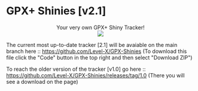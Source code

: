 # GPX+ Shinies [v2.1]
<p align="center">Your very own GPX+ Shiny Tracker!<br>
<img src="https://i.imgur.com/IZEwmZk.png">

The current most up-to-date tracker [2.1] will be avaiable on the main branch here :: https://github.com/Level-X/GPX-Shinies
(To download this file click the "Code" button in the top right and then select "Download ZIP")

To reach the older version of the tracker [v1.0] go here :: https://github.com/Level-X/GPX-Shinies/releases/tag/1.0
(There you will see a download on the page)</p>
